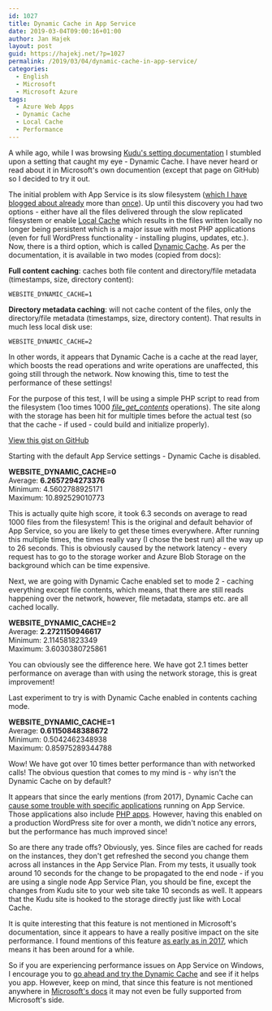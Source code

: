 ```yaml
---
id: 1027
title: Dynamic Cache in App Service
date: 2019-03-04T09:00:16+01:00
author: Jan Hajek
layout: post
guid: https://hajekj.net/?p=1027
permalink: /2019/03/04/dynamic-cache-in-app-service/
categories:
  - English
  - Microsoft
  - Microsoft Azure
tags:
  - Azure Web Apps
  - Dynamic Cache
  - Local Cache
  - Performance
---
```

<!-- wp:paragraph -->
<p>A while ago, while I was browsing <a href="https://github.com/projectkudu/kudu/wiki/Configurable-settings">Kudu's setting documentation</a> I stumbled upon a setting that caught my eye - Dynamic Cache. I have never heard or read about it in Microsoft's own documention (except that page on GitHub) so I decided to try it out.</p>
<!-- /wp:paragraph -->

<!-- wp:more -->
<!--more-->
<!-- /wp:more -->

<!-- wp:paragraph -->
<p>The initial problem with App Service is its slow filesystem (<a href="https://hajekj.net/2016/11/14/speed-up-your-application-in-azure-app-service/">which I have blogged about already</a> more than <a href="https://hajekj.net/2017/06/15/local-cache-with-app-service-on-linux/">once</a>). Up until this discovery you had two options - either have all the files delivered through the slow replicated filesystem or enable <a href="https://docs.microsoft.com/en-us/azure/app-service/overview-local-cache">Local Cache</a> which results in the files written locally no longer being persistent which is a major issue with most PHP applications (even for full WordPress functionality - installing plugins, updates, etc.). Now, there is a third option, which is called <a href="https://github.com/projectkudu/kudu/wiki/Configurable-settings#turning-on-the-dynamic-cache-feature">Dynamic Cache</a>. As per the documentation, it is available in two modes (copied from docs):</p>
<!-- /wp:paragraph -->

<!-- wp:paragraph -->
<p><strong>Full content caching</strong>: caches both file content and directory/file metadata (timestamps, size, directory content):</p>
<!-- /wp:paragraph -->

<!-- wp:code -->
<pre class="wp-block-code"><code>WEBSITE_DYNAMIC_CACHE=1</code></pre>
<!-- /wp:code -->

<!-- wp:paragraph -->
<p><strong>Directory metadata caching</strong>: will not cache content of the files, only the directory/file metadata (timestamps, size, directory content). That results in much less local disk use:</p>
<!-- /wp:paragraph -->

<!-- wp:code -->
<pre class="wp-block-code"><code>WEBSITE_DYNAMIC_CACHE=2</code></pre>
<!-- /wp:code -->

<!-- wp:paragraph -->
<p>In other words, it appears that Dynamic Cache is a cache at the read layer, which boosts the read operations and write operations are unaffected, this going still through the network. Now knowing this, time to test the performance of these settings!</p>
<!-- /wp:paragraph -->

<!-- wp:paragraph -->
<p>For the purpose of this test, I will be using a simple PHP script to read from the filesystem (1oo times 1000 <em><a href="http://php.net/manual/en/function.file-get-contents.php">file_get_contents</a></em> operations). The site along with the storage has been hit for multiple times before the actual test (so that the cache - if used - could build and initialize properly).</p>
<!-- /wp:paragraph -->

<!-- wp:coblocks/gist {"url":"https://gist.github.com/hajekj/17ab3a7a18b1ad545ff000252dc35451","file":"1027-1.php"} -->
<div class="wp-block-coblocks-gist"><script src="https://gist.github.com/hajekj/17ab3a7a18b1ad545ff000252dc35451.js?file=1027-1.php"></script><noscript><a href="https://gist.github.com/hajekj/17ab3a7a18b1ad545ff000252dc35451#file-1027-1-php">View this gist on GitHub</a></noscript></div>
<!-- /wp:coblocks/gist -->

<!-- wp:paragraph -->
<p>Starting with the default App Service settings - Dynamic Cache is disabled.</p>
<!-- /wp:paragraph -->

<!-- wp:paragraph -->
<p><strong>WEBSITE_DYNAMIC_CACHE=0</strong><br>Average: <strong>6.2657294273376</strong><br>Minimum: 4.5602788925171<br>Maximum: 10.892529010773 </p>
<!-- /wp:paragraph -->

<!-- wp:paragraph -->
<p>This is actually quite high score, it took 6.3 seconds on average to read 1000 files from the filesystem! This is the original and default behavior of App Service, so you are likely to get these times everywhere. After running this multiple times, the times really vary (I chose the best run) all the way up to 26 seconds. This is obviously caused by the network latency - every request has to go to the storage worker and Azure Blob Storage on the background which can be time expensive.</p>
<!-- /wp:paragraph -->

<!-- wp:paragraph -->
<p>Next, we are going with Dynamic Cache enabled set to mode 2 - caching everything except file contents, which means, that there are still reads happening over the network, however, file metadata, stamps etc. are all cached locally.</p>
<!-- /wp:paragraph -->

<!-- wp:paragraph -->
<p><strong>WEBSITE_DYNAMIC_CACHE=2</strong><br>Average: <strong>2.2721150946617</strong><br>Minimum: 2.114581823349<br>Maximum: 3.6030380725861 </p>
<!-- /wp:paragraph -->

<!-- wp:paragraph -->
<p>You can obviously see the difference here. We have got 2.1 times better performance on average than with using the network storage, this is great improvement!</p>
<!-- /wp:paragraph -->

<!-- wp:paragraph -->
<p>Last experiment to try is with Dynamic Cache enabled in contents caching mode.</p>
<!-- /wp:paragraph -->

<!-- wp:paragraph -->
<p><strong>WEBSITE_DYNAMIC_CACHE=1</strong><br>Average: <strong>0.61150848388672</strong><br>Minimum: 0.5042462348938<br>Maximum: 0.85975289344788 </p>
<!-- /wp:paragraph -->

<!-- wp:paragraph -->
<p>Wow! We have got over 10 times better performance than with networked calls! The obvious question that comes to my mind is - why isn't the Dynamic Cache on by default?</p>
<!-- /wp:paragraph -->

<!-- wp:paragraph -->
<p>It appears that since the early mentions (from 2017), Dynamic Cache can <a href="https://blogs.msdn.microsoft.com/waws/2017/08/02/asp-net-and-asp-net-core-application-restarts-on-azure-app-service/">cause some trouble with specific applications</a> running on App Service. Those applications also include <a href="https://www.obungi.com/2017/06/07/cake-php-and-azure-app-service-http-500-errors/">PHP apps</a>. However, having this enabled on a production WordPress site for over a month, we didn't notice any errors, but the performance has much improved since!</p>
<!-- /wp:paragraph -->

<!-- wp:paragraph -->
<p>So are there any trade offs? Obviously, yes. Since files are cached for reads on the instances, they don't get refreshed the second you change them across all instances in the App Service Plan. From my tests, it usually took around 10 seconds for the change to be propagated to the end node - if you are using a single node App Service Plan, you should be fine, except the changes from Kudu site to your web site take 10 seconds as well. It appears that the Kudu site is hooked to the storage directly just like with Local Cache.</p>
<!-- /wp:paragraph -->

<!-- wp:paragraph -->
<p>It is quite interesting that this feature is not mentioned in Microsoft's documentation, since it appears to have a really positive impact on the site performance. I found mentions of this feature <a href="https://blogs.msdn.microsoft.com/waws/2017/08/02/asp-net-and-asp-net-core-application-restarts-on-azure-app-service/">as early as in 2017</a>, which means it has been around for a while.</p>
<!-- /wp:paragraph -->

<!-- wp:paragraph -->
<p>So if you are experiencing performance issues on App Service on Windows, I encourage you to <a href="https://github.com/projectkudu/kudu/wiki/Configurable-settings#turning-on-the-dynamic-cache-feature">go ahead and try the Dynamic Cache</a> and see if it helps you app. However, keep on mind, that since this feature is not mentioned anywhere in <a href="https://docs.microsoft.com/en-us/azure/app-service/">Microsoft's docs</a> it may not even be fully supported from Microsoft's side.</p>
<!-- /wp:paragraph -->